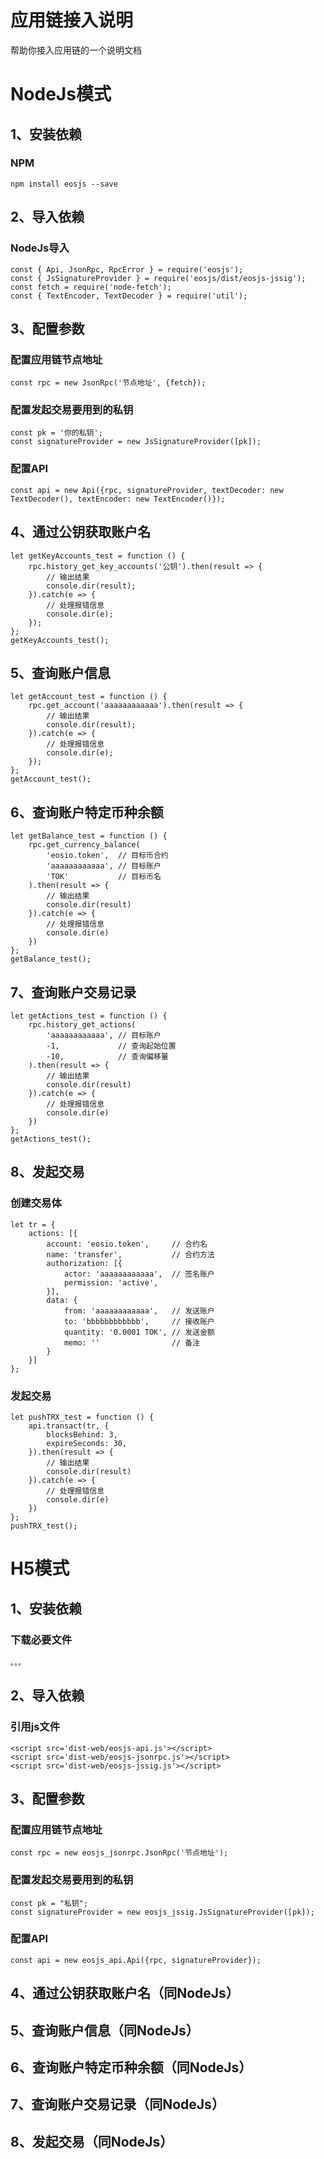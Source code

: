 # 应用链接入说明
帮助你接入应用链的一个说明文档
# NodeJs模式
## 1、安装依赖
### NPM
```
npm install eosjs --save
```
## 2、导入依赖
### NodeJs导入
```
const { Api, JsonRpc, RpcError } = require('eosjs');
const { JsSignatureProvider } = require('eosjs/dist/eosjs-jssig');
const fetch = require('node-fetch');
const { TextEncoder, TextDecoder } = require('util');
```
## 3、配置参数
### 配置应用链节点地址
```
const rpc = new JsonRpc('节点地址', {fetch});
```
### 配置发起交易要用到的私钥
```
const pk = '你的私钥';
const signatureProvider = new JsSignatureProvider([pk]);
```
### 配置API
```
const api = new Api({rpc, signatureProvider, textDecoder: new TextDecoder(), textEncoder: new TextEncoder()});
```
## 4、通过公钥获取账户名
```
let getKeyAccounts_test = function () {
    rpc.history_get_key_accounts('公钥').then(result => {
        // 输出结果
        console.dir(result);
    }).catch(e => {
        // 处理报错信息
        console.dir(e);
    });
};
getKeyAccounts_test();
```
## 5、查询账户信息
```
let getAccount_test = function () {
    rpc.get_account('aaaaaaaaaaaa').then(result => {
        // 输出结果
        console.dir(result);
    }).catch(e => {
        // 处理报错信息
        console.dir(e);
    });
};
getAccount_test();
```
## 6、查询账户特定币种余额
```
let getBalance_test = function () {
    rpc.get_currency_balance(
        'eosio.token',  // 目标币合约
        'aaaaaaaaaaaa', // 目标账户
        'TOK'           // 目标币名
    ).then(result => {
        // 输出结果
        console.dir(result)
    }).catch(e => {
        // 处理报错信息
        console.dir(e)
    })
};
getBalance_test();
```
## 7、查询账户交易记录
```
let getActions_test = function () {
    rpc.history_get_actions(
        'aaaaaaaaaaaa', // 目标账户
        -1,             // 查询起始位置
        -10,            // 查询偏移量
    ).then(result => {
        // 输出结果
        console.dir(result)
    }).catch(e => {
        // 处理报错信息
        console.dir(e)
    })
};
getActions_test();
```
## 8、发起交易
### 创建交易体
```
let tr = {
    actions: [{
        account: 'eosio.token',     // 合约名
        name: 'transfer',           // 合约方法
        authorization: [{
            actor: 'aaaaaaaaaaaa',  // 签名账户
            permission: 'active',
        }],
        data: {
            from: 'aaaaaaaaaaaa',   // 发送账户
            to: 'bbbbbbbbbbbb',     // 接收账户
            quantity: '0.0001 TOK', // 发送金额
            memo: ''                // 备注
        }
    }]
};
```
### 发起交易
```
let pushTRX_test = function () {
    api.transact(tr, {
        blocksBehind: 3,
        expireSeconds: 30,
    }).then(result => {
        // 输出结果
        console.dir(result)
    }).catch(e => {
        // 处理报错信息
        console.dir(e)
    })
};
pushTRX_test();
```
# H5模式
## 1、安装依赖
### 下载必要文件
```
。。。
```
## 2、导入依赖
### 引用js文件
```
<script src='dist-web/eosjs-api.js'></script>
<script src='dist-web/eosjs-jsonrpc.js'></script>
<script src='dist-web/eosjs-jssig.js'></script>
```
## 3、配置参数
### 配置应用链节点地址
```
const rpc = new eosjs_jsonrpc.JsonRpc('节点地址');
```
### 配置发起交易要用到的私钥
```
const pk = "私钥";
const signatureProvider = new eosjs_jssig.JsSignatureProvider([pk]);
```
### 配置API
```
const api = new eosjs_api.Api({rpc, signatureProvider});
```
## 4、通过公钥获取账户名（同NodeJs）
## 5、查询账户信息（同NodeJs）
## 6、查询账户特定币种余额（同NodeJs）
## 7、查询账户交易记录（同NodeJs）
## 8、发起交易（同NodeJs）
